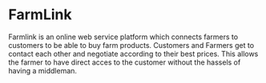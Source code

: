 # FarmLink

Farmlink is an online web service platform which connects farmers to customers to be able to buy farm products.
Customers and Farmers get to contact each other and negotiate according to their best prices. This allows the farmer to have direct acces to the customer without the hassels of having a middleman.
